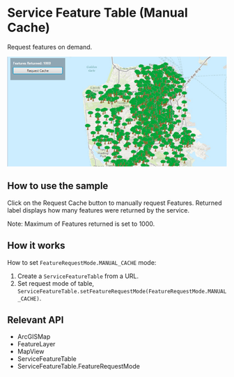 # Service Feature Table (Manual Cache)

Request features on demand.

![](ServiceFeatureTableManualCache.png)

## How to use the sample

Click on the Request Cache button to manually request Features. Returned label displays how many features were returned by the service.

Note: Maximum of Features returned is set to 1000.

## How it works

How to set `FeatureRequestMode.MANUAL_CACHE` mode:

1. Create a `ServiceFeatureTable` from a URL.
2. Set request mode of table, `ServiceFeatureTable.setFeatureRequestMode(FeatureRequestMode.MANUAL_CACHE)`.

## Relevant API

* ArcGISMap
* FeatureLayer
* MapView
* ServiceFeatureTable
* ServiceFeatureTable.FeatureRequestMode
